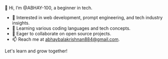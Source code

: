👋 Hi, I’m @ABHAY-100, a beginner in tech.

- 👀 Interested in web development, prompt engineering, and tech industry insights.
- 🌱 Learning various coding languages and tech concepts.
- 💞️ Eager to collaborate on open source projects.
- 📫 Reach me at [abhaybalakrishnan884@gmail.com](mailto:abhaybalakrishnan884@gmail.com).

Let's learn and grow together!
